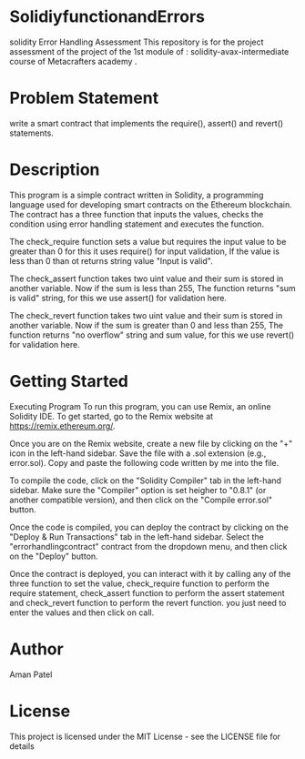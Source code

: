 # SolidiyfunctionandErrors
solidity Error Handling Assessment
This repository is for the project assessment of the project of the 1st module of : solidity-avax-intermediate course of Metacrafters academy .

# Problem Statement
write a smart contract that implements the require(), assert() and revert() statements.

# Description
This program is a simple contract written in Solidity, a programming language used for developing smart contracts on the Ethereum blockchain. The contract has a three function that inputs the values, checks the condition using error handling statement and executes the function.

The check_require function sets a value but requires the input value to be greater than 0 for this it uses require() for input validation, If the value is less than 0 than ot returns string value "Input is valid".

The check_assert function takes two uint value and their sum is stored in another variable. Now if the sum is less than 255, The function returns "sum is valid" string, for this we use assert() for validation here.

The check_revert function takes two uint value and their sum is stored in another variable. Now if the sum is greater than 0 and less than 255, The function returns "no overflow" string and sum value, for this we use revert() for validation here.

 # Getting Started
Executing Program
To run this program, you can use Remix, an online Solidity IDE. To get started, go to the Remix website at https://remix.ethereum.org/.

Once you are on the Remix website, create a new file by clicking on the "+" icon in the left-hand sidebar. Save the file with a .sol extension (e.g., error.sol). Copy and paste the following code written by me into the file.

To compile the code, click on the "Solidity Compiler" tab in the left-hand sidebar. Make sure the "Compiler" option is set heigher to "0.8.1" (or another compatible version), and then click on the "Compile error.sol" button.

Once the code is compiled, you can deploy the contract by clicking on the "Deploy & Run Transactions" tab in the left-hand sidebar. Select the "errorhandlingcontract" contract from the dropdown menu, and then click on the "Deploy" button.

Once the contract is deployed, you can interact with it by calling any of the three function to set the value, check_require function to perform the require statement, check_assert function to perform the assert statement and check_revert function to perform the revert function. you just need to enter the values and then click on call.

# Author
Aman Patel

# License
This project is licensed under the MIT License - see the LICENSE file for details
